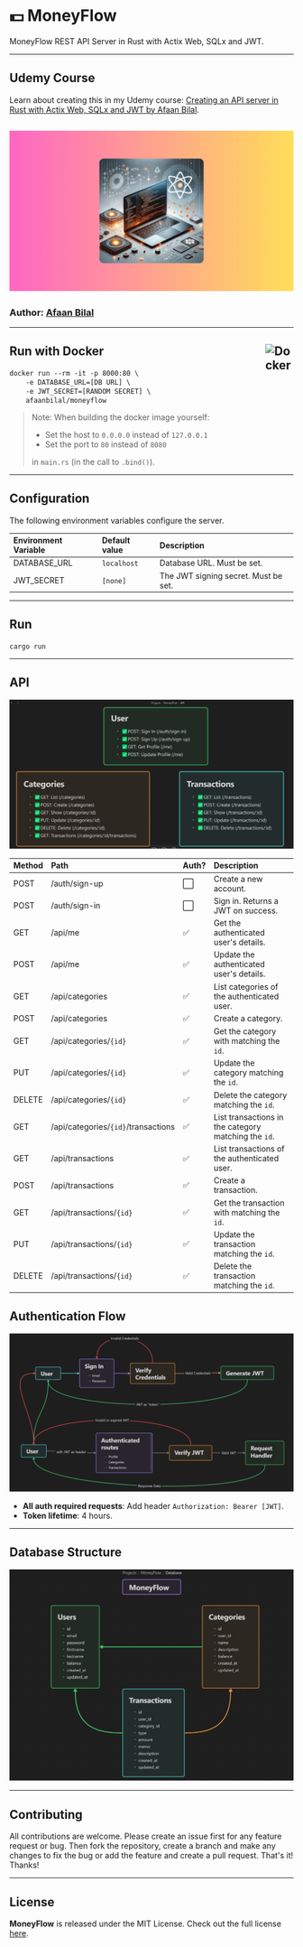 💵 MoneyFlow
============

MoneyFlow REST API Server in Rust with Actix Web, SQLx and JWT.

---

## Udemy Course
Learn about creating this in my Udemy course: [Creating an API server in Rust with Actix Web, SQLx and JWT by Afaan Bilal](https://www.udemy.com/course/rust-api-server-actix-sqlx-jwt/?referralCode=0C3C85FE260C2016C334).

![Udemy Course](./assets/rust-actix-sqlx-course-udemy.png)
---

### **Author**: [Afaan Bilal](https://afaan.dev)

---

## Run with Docker <img src="https://cdn.jsdelivr.net/gh/devicons/devicon/icons/docker/docker-original.svg" alt="Docker" title="Docker" width="50px" style="float:right" />

````
docker run --rm -it -p 8000:80 \
    -e DATABASE_URL=[DB URL] \
    -e JWT_SECRET=[RANDOM SECRET] \
    afaanbilal/moneyflow
````

> Note: When building the docker image yourself:
>
> - Set the host to `0.0.0.0` instead of `127.0.0.1`
> - Set the port to `80` instead of `8080`
>
> in `main.rs` (in the call to `.bind()`).

---

## Configuration
The following environment variables configure the server.

| Environment Variable | Default value | Description                          |
| :------------------- | :------------ | :----------------------------------- |
| DATABASE_URL         | `localhost`   | Database URL. Must be set.           |
| JWT_SECRET           | `[none]`      | The JWT signing secret. Must be set. |

---
## Run
````
cargo run
````
---

## API

![API](./assets/api.png)

| Method | Path                                | Auth? | Description                                          |
| :----- | :---------------------------------- | :---- | :--------------------------------------------------- |
| POST   | /auth/sign-up                       | ⬜     | Create a new account.                                |
| POST   | /auth/sign-in                       | ⬜     | Sign in. Returns a JWT on success.                   |
| GET    | /api/me                             | ✅     | Get the authenticated user's details.                |
| POST   | /api/me                             | ✅     | Update the authenticated user's details.             |
| GET    | /api/categories                     | ✅     | List categories of the authenticated user.           |
| POST   | /api/categories                     | ✅     | Create a category.                                   |
| GET    | /api/categories/`{id}`              | ✅     | Get the category with matching the `id`.             |
| PUT    | /api/categories/`{id}`              | ✅     | Update the category matching the `id`.               |
| DELETE | /api/categories/`{id}`              | ✅     | Delete the category matching the `id`.               |
| GET    | /api/categories/`{id}`/transactions | ✅     | List transactions in the category matching the `id`. |
| GET    | /api/transactions                   | ✅     | List transactions of the authenticated user.         |
| POST   | /api/transactions                   | ✅     | Create a transaction.                                |
| GET    | /api/transactions/`{id}`            | ✅     | Get the transaction with matching the `id`.          |
| PUT    | /api/transactions/`{id}`            | ✅     | Update the transaction matching the `id`.            |
| DELETE | /api/transactions/`{id}`            | ✅     | Delete the transaction matching the `id`.            |

## Authentication Flow

![Authentication Flow](./assets/auth_flow.png)

- **All auth required requests**: Add header `Authorization: Bearer [JWT]`.
- **Token lifetime**: 4 hours.


---

## Database Structure

![Database Structure](./assets/db.png)

---

## Contributing
All contributions are welcome. Please create an issue first for any feature request
or bug. Then fork the repository, create a branch and make any changes to fix the bug
or add the feature and create a pull request. That's it!
Thanks!

---

## License
**MoneyFlow** is released under the MIT License.
Check out the full license [here](LICENSE).
